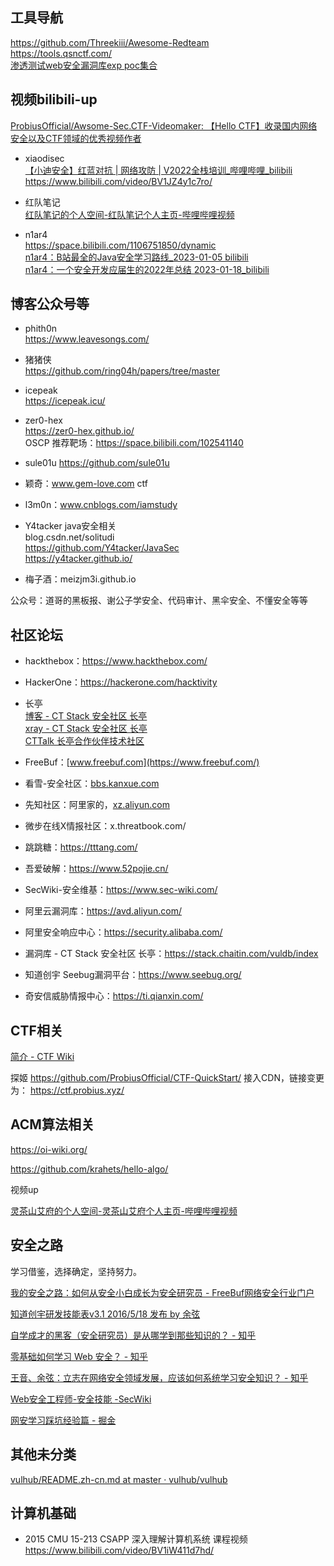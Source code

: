 ## 工具导航

https://github.com/Threekiii/Awesome-Redteam  
https://tools.qsnctf.com/  
[渗透测试web安全漏洞库exp poc集合](https://mp.weixin.qq.com/s/DdHm1lZDLZ5pclaX3Kz5Gg)  

## 视频bilibili-up
[ProbiusOfficial/Awsome-Sec.CTF-Videomaker: 【Hello CTF】收录国内网络安全以及CTF领域的优秀视频作者](https://github.com/ProbiusOfficial/Awsome-Sec.CTF-Videomaker)

- xiaodisec  
[【小迪安全】红蓝对抗 | 网络攻防 | V2022全栈培训_哔哩哔哩_bilibili](https://www.bilibili.com/video/BV1pQ4y1s7kH/)  
https://www.bilibili.com/video/BV1JZ4y1c7ro/  

- 红队笔记  
[红队笔记的个人空间-红队笔记个人主页-哔哩哔哩视频](https://space.bilibili.com/491748397)

- n1ar4  
https://space.bilibili.com/1106751850/dynamic  
[n1ar4：B站最全的Java安全学习路线_2023-01-05 bilibili](https://www.bilibili.com/video/BV1Sv4y1i7jf/)  
[n1ar4：一个安全开发应届生的2022年总结 2023-01-18_bilibili](https://www.bilibili.com/video/BV1Nd4y1579s/)  

## 博客公众号等

- phith0n  
https://www.leavesongs.com/

- 猪猪侠  
https://github.com/ring04h/papers/tree/master

- icepeak  
https://icepeak.icu/

- zer0-hex  
https://zer0-hex.github.io/  
OSCP 推荐靶场：https://space.bilibili.com/102541140  

- sule01u
https://github.com/sule01u

- 颖奇：www.gem-love.com  ctf

- l3m0n：www.cnblogs.com/iamstudy

- Y4tacker java安全相关  
blog.csdn.net/solitudi  
https://github.com/Y4tacker/JavaSec  
https://y4tacker.github.io/

- 梅子酒：meizjm3i.github.io

公众号：道哥的黑板报、谢公子学安全、代码审计、黑伞安全、不懂安全等等

## 社区论坛

- hackthebox：https://www.hackthebox.com/
- HackerOne：https://hackerone.com/hacktivity
- 长亭  
[博客 - CT Stack 安全社区 长亭](https://stack.chaitin.com/techblog/index)  
[xray - CT Stack 安全社区 长亭](https://stack.chaitin.com/tool/detail/1)  
[CTTalk 长亭合作伙伴技术社区](https://bbs.chaitin.cn/)

- FreeBuf：[www.freebuf.com](https://www.freebuf.com/)
- 看雪-安全社区：[bbs.kanxue.com](https://bbs.kanxue.com/)
- 先知社区：阿里家的，[xz.aliyun.com](https://xz.aliyun.com/)
- 微步在线X情报社区：x.threatbook.com/
- 跳跳糖：https://tttang.com/
- 吾爱破解：https://www.52pojie.cn/
- SecWiki-安全维基：https://www.sec-wiki.com/
- 阿里云漏洞库：https://avd.aliyun.com/
- 阿里安全响应中心：https://security.alibaba.com/
- 漏洞库 - CT Stack 安全社区 长亭：https://stack.chaitin.com/vuldb/index
- 知道创宇 Seebug漏洞平台：https://www.seebug.org/
- 奇安信威胁情报中心：https://ti.qianxin.com/

## CTF相关

[简介 - CTF Wiki](https://ctf-wiki.org/)

探姬
https://github.com/ProbiusOfficial/CTF-QuickStart/  接入CDN，链接变更为：  https://ctf.probius.xyz/

## ACM算法相关

https://oi-wiki.org/

https://github.com/krahets/hello-algo/

视频up

[灵茶山艾府的个人空间-灵茶山艾府个人主页-哔哩哔哩视频](https://space.bilibili.com/206214)

## 安全之路

学习借鉴，选择确定，坚持努力。

[我的安全之路：如何从安全小白成长为安全研究员 - FreeBuf网络安全行业门户](https://www.freebuf.com/articles/neopoints/368838.html)

[知道创宇研发技能表v3.1 2016/5/18 发布 by 余弦](https://blog.knownsec.com/Knownsec_RD_Checklist/)

[自学成才的黑客（安全研究员）是从哪学到那些知识的？ - 知乎](https://www.zhihu.com/question/23073812/answer/219630853)

[零基础如何学习 Web 安全？ - 知乎](https://www.zhihu.com/question/21606800)

[王音、余弦：立志在网络安全领域发展，应该如何系统学习安全知识？ - 知乎](https://www.zhihu.com/question/21680381/answer/22256057)

[Web安全工程师-安全技能 -SecWiki](https://www.sec-wiki.com/skill/2)

[网安学习踩坑经验篇 - 掘金](https://juejin.cn/post/7078099276584189960)

## 其他未分类

[vulhub/README.zh-cn.md at master · vulhub/vulhub](https://github.com/vulhub/vulhub/blob/master/README.zh-cn.md)

## 计算机基础
- 2015 CMU 15-213 CSAPP 深入理解计算机系统 课程视频  
https://www.bilibili.com/video/BV1iW411d7hd/

